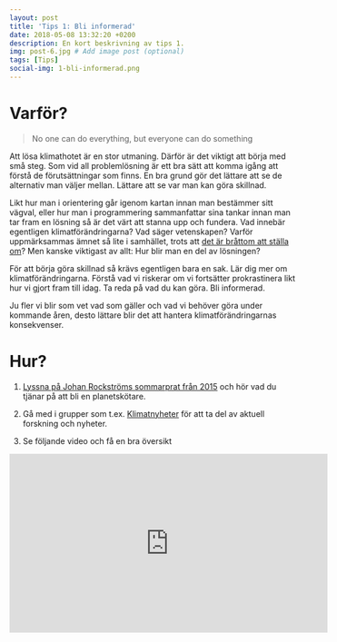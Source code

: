 ```yaml
---
layout: post
title: 'Tips 1: Bli informerad'
date: 2018-05-08 13:32:20 +0200
description: En kort beskrivning av tips 1.
img: post-6.jpg # Add image post (optional)
tags: [Tips]
social-img: 1-bli-informerad.png
---
```


# Varför?

> No one can do everything, but everyone can do something

Att lösa klimathotet är en stor utmaning. Därför är det viktigt att börja med små steg. Som vid all problemlösning är ett bra sätt att komma igång att förstå de förutsättningar som finns. En bra grund gör det lättare att se de alternativ man väljer mellan. Lättare att se var man kan göra skillnad.

Likt hur man i orientering går igenom kartan innan man bestämmer sitt vägval, eller hur man i programmering sammanfattar sina tankar innan man tar fram en lösning så är det värt att stanna upp och fundera. Vad innebär egentligen klimatförändringarna? Vad säger vetenskapen? Varför uppmärksammas ämnet så lite i samhället, trots att [det är bråttom att ställa om](https://www.theguardian.com/environment/datablog/2017/jan/19/carbon-countdown-clock-how-much-of-the-worlds-carbon-budget-have-we-spent)? Men kanske viktigast av allt: Hur blir man en del av lösningen?

För att börja göra skillnad så krävs egentligen bara en sak. Lär dig mer om klimatförändringarna. Förstå vad vi riskerar om vi fortsätter prokrastinera likt hur vi gjort fram till idag. Ta reda på vad du kan göra. Bli informerad.

Ju fler vi blir som vet vad som gäller och vad vi behöver göra under kommande åren, desto lättare blir det att hantera klimatförändringarnas konsekvenser.

# Hur?

1. [Lyssna på Johan Rockströms sommarprat från 2015](https://sverigesradio.se/sida/avsnitt/571827?programid=2071) och hör vad du tjänar på att bli en planetskötare.

2. Gå med i grupper som t.ex. [Klimatnyheter](https://facebook.com/groups/447754045324349/) för att ta del av aktuell forskning och nyheter.

3. Se följande video och få en bra översikt

<div class="responsive-embed">
    <iframe width="560px" height="315px" style="display: block; margin: 0 auto;" src="https://www.youtube.com/embed/3CM_KkDuzGQ?rel=0" frameborder="0" allow="autoplay; encrypted-media" allowfullscreen></iframe>
</div>
